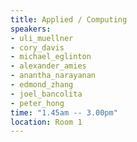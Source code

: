 ```yaml
---
title: Applied / Computing
speakers:
- uli_muellner
- cory_davis
- michael_eglinton
- alexander_amies
- anantha_narayanan
- edmond_zhang
- joel_bancolita
- peter_hong
time: "1.45am -- 3.00pm"
location: Room 1
---
```

